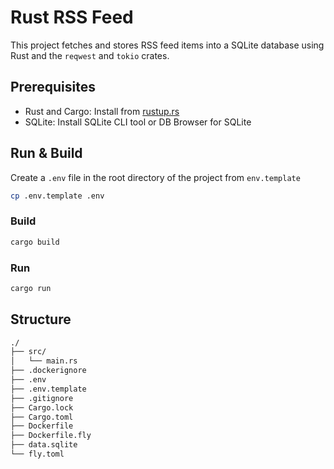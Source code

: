 # Rust RSS Feed

This project fetches and stores RSS feed items into a SQLite database using Rust and the `reqwest` and `tokio` crates.

## Prerequisites

- Rust and Cargo: Install from [rustup.rs](https://rustup.rs/)
- SQLite: Install SQLite CLI tool or DB Browser for SQLite

## Run & Build

Create a `.env` file in the root directory of the project from `env.template`
```bash
cp .env.template .env
```

### Build
```bash
cargo build
```

### Run
```bash
cargo run
```

## Structure

```bash
./
├── src/
│   └── main.rs
├── .dockerignore
├── .env
├── .env.template
├── .gitignore
├── Cargo.lock
├── Cargo.toml
├── Dockerfile
├── Dockerfile.fly
├── data.sqlite
└── fly.toml
```